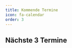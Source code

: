 ```yaml
---
title: Kommende Termine
icon: fa-calendar
order: 3
---
```


<h2>Nächste 3 Termine</h2>
<div id="upcoming-dates" data-baseurl="{{ site.baseurl }}"></div>

<script src="{{ '/assets/js/upcoming_dates.js' | relative_url }}"></script>
